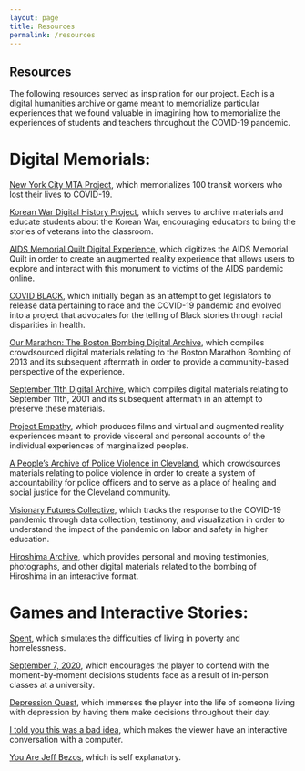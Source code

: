 ```yaml
---
layout: page
title: Resources
permalink: /resources
---
```

## Resources

The following resources served as inspiration for our project. Each is a digital humanities archive or game meant to memorialize particular experiences that we found valuable in imagining how to memorialize the experiences of students and teachers throughout the COVID-19 pandemic.

# Digital Memorials:

[New York City MTA Project](https://www.6sqft.com/mta-unveils-digital-memorial-honoring-over-100-transit-workers-lost-to-covid-19/), which memorializes 100 transit workers who lost their lives to COVID-19.

[Korean War Digital History Project](http://www.kwdhproject.org/), which serves to archive materials and educate students about the Korean War, encouraging educators to bring the stories of veterans into the classroom.

[AIDS Memorial Quilt Digital Experience](https://labs.utdallas.edu/public-interactives/aids-memorial-quilt-digital-experiences-project-2012/), which digitizes the AIDS Memorial Quilt in order to create an augmented reality experience that allows users to explore and interact with this monument to victims of the AIDS pandemic online.

[COVID BLACK](https://covidblack.org/), which initially began as an attempt to get legislators to release data pertaining to race and the COVID-19 pandemic and evolved into a project that advocates for the telling of Black stories through racial disparities in health.

[Our Marathon: The Boston Bombing Digital Archive](https://marathon.library.northeastern.edu/), which compiles crowdsourced digital materials relating to the Boston Marathon Bombing of 2013 and its subsequent aftermath in order to provide a community-based perspective of the experience.

[September 11th Digital Archive](https://911digitalarchive.org/about), which compiles digital materials relating to September 11th, 2001 and its subsequent aftermath in an attempt to preserve these materials.

[Project Empathy](https://www.projectempathyvr.com/#why-vr), which produces films and virtual and augmented reality experiences meant to provide visceral and personal accounts of the individual experiences of marginalized peoples.

[A People’s Archive of Police Violence in Cleveland](https://www.archivingpoliceviolence.org/), which crowdsources materials relating to police violence in order to create a system of accountability for police officers and to serve as a place of healing and social justice for the Cleveland community.

[Visionary Futures Collective](https://visionary-futures-collective.github.io/covid19/), which tracks the response to the COVID-19 pandemic through data collection, testimony, and visualization in order to understand the impact of the pandemic on labor and safety in higher education.

[Hiroshima Archive](https://hiroshima.archiving.jp/index_en.html), which provides personal and moving testimonies, photographs, and other digital materials related to the bombing of Hiroshima in an interactive format.

 
# Games and Interactive Stories:

[Spent](http://playspent.org/html/), which simulates the difficulties of living in poverty and homelessness.

[September 7, 2020](https://caitkirby.com/downloads/Fall%202020.html), which encourages the player to contend with the moment-by-moment decisions students face as a result of in-person classes at a university.

[Depression Quest](http://www.depressionquest.com/dqfinal.html#2n.1e), which immerses the player into the life of someone living with depression by having them make decisions throughout their day.

[I told you this was a bad idea](https://jessicapadkin.itch.io/i-told-you-this-was-a-bad-idea), which makes the viewer have an interactive conversation with a computer. 

[You Are Jeff Bezos](https://direkris.itch.io/you-are-jeff-bezos), which is self explanatory. 



 


